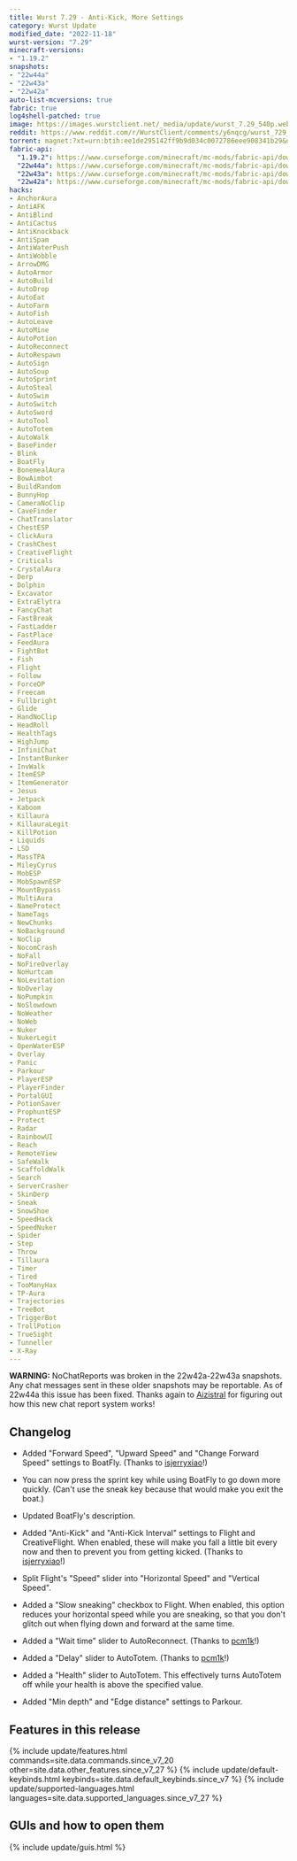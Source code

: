 ```yaml
---
title: Wurst 7.29 - Anti-Kick, More Settings
category: Wurst Update
modified_date: "2022-11-18"
wurst-version: "7.29"
minecraft-versions:
- "1.19.2"
snapshots:
- "22w44a"
- "22w43a"
- "22w42a"
auto-list-mcversions: true
fabric: true
log4shell-patched: true
image: https://images.wurstclient.net/_media/update/wurst_7.29_540p.webp
reddit: https://www.reddit.com/r/WurstClient/comments/y6nqcg/wurst_729_antikick_more_settings/
torrent: magnet:?xt=urn:btih:ee1de295142ff9b9d034c0072786eee908341b29&dn=Wurst%207.29&tr=udp%3a%2f%2ftracker.opentrackr.org%3a1337%2fannounce&tr=udp%3a%2f%2f9.rarbg.com%3a2810%2fannounce&tr=udp%3a%2f%2fopentracker.i2p.rocks%3a6969%2fannounce&tr=udp%3a%2f%2fopen.stealth.si%3a80%2fannounce&tr=https%3a%2f%2fopentracker.i2p.rocks%3a443%2fannounce&tr=udp%3a%2f%2ftracker.torrent.eu.org%3a451%2fannounce&tr=udp%3a%2f%2fvibe.sleepyinternetfun.xyz%3a1738%2fannounce&tr=udp%3a%2f%2ftracker1.bt.moack.co.kr%3a80%2fannounce&tr=udp%3a%2f%2ftracker.zerobytes.xyz%3a1337%2fannounce&tr=udp%3a%2f%2ftracker.tiny-vps.com%3a6969%2fannounce&tr=udp%3a%2f%2ftracker.theoks.net%3a6969%2fannounce&tr=udp%3a%2f%2ftracker.swateam.org.uk%3a2710%2fannounce&tr=udp%3a%2f%2ftracker.publictracker.xyz%3a6969%2fannounce&tr=udp%3a%2f%2ftracker.openbittorrent.com%3a6969%2fannounce&tr=udp%3a%2f%2ftracker.monitorit4.me%3a6969%2fannounce&tr=udp%3a%2f%2ftracker.moeking.me%3a6969%2fannounce&tr=udp%3a%2f%2ftracker.encrypted-data.xyz%3a1337%2fannounce&tr=udp%3a%2f%2ftracker.dler.org%3a6969%2fannounce&tr=udp%3a%2f%2ftracker.army%3a6969%2fannounce&tr=udp%3a%2f%2ftracker.altrosky.nl%3a6969%2fannounce
fabric-api:
  "1.19.2": https://www.curseforge.com/minecraft/mc-mods/fabric-api/download/4030862
  "22w44a": https://www.curseforge.com/minecraft/mc-mods/fabric-api/download/4065188
  "22w43a": https://www.curseforge.com/minecraft/mc-mods/fabric-api/download/4052607
  "22w42a": https://www.curseforge.com/minecraft/mc-mods/fabric-api/download/4041177
hacks:
- AnchorAura
- AntiAFK
- AntiBlind
- AntiCactus
- AntiKnockback
- AntiSpam
- AntiWaterPush
- AntiWobble
- ArrowDMG
- AutoArmor
- AutoBuild
- AutoDrop
- AutoEat
- AutoFarm
- AutoFish
- AutoLeave
- AutoMine
- AutoPotion
- AutoReconnect
- AutoRespawn
- AutoSign
- AutoSoup
- AutoSprint
- AutoSteal
- AutoSwim
- AutoSwitch
- AutoSword
- AutoTool
- AutoTotem
- AutoWalk
- BaseFinder
- Blink
- BoatFly
- BonemealAura
- BowAimbot
- BuildRandom
- BunnyHop
- CameraNoClip
- CaveFinder
- ChatTranslator
- ChestESP
- ClickAura
- CrashChest
- CreativeFlight
- Criticals
- CrystalAura
- Derp
- Dolphin
- Excavator
- ExtraElytra
- FancyChat
- FastBreak
- FastLadder
- FastPlace
- FeedAura
- FightBot
- Fish
- Flight
- Follow
- ForceOP
- Freecam
- Fullbright
- Glide
- HandNoClip
- HeadRoll
- HealthTags
- HighJump
- InfiniChat
- InstantBunker
- InvWalk
- ItemESP
- ItemGenerator
- Jesus
- Jetpack
- Kaboom
- Killaura
- KillauraLegit
- KillPotion
- Liquids
- LSD
- MassTPA
- MileyCyrus
- MobESP
- MobSpawnESP
- MountBypass
- MultiAura
- NameProtect
- NameTags
- NewChunks
- NoBackground
- NoClip
- NocomCrash
- NoFall
- NoFireOverlay
- NoHurtcam
- NoLevitation
- NoOverlay
- NoPumpkin
- NoSlowdown
- NoWeather
- NoWeb
- Nuker
- NukerLegit
- OpenWaterESP
- Overlay
- Panic
- Parkour
- PlayerESP
- PlayerFinder
- PortalGUI
- PotionSaver
- ProphuntESP
- Protect
- Radar
- RainbowUI
- Reach
- RemoteView
- SafeWalk
- ScaffoldWalk
- Search
- ServerCrasher
- SkinDerp
- Sneak
- SnowShoe
- SpeedHack
- SpeedNuker
- Spider
- Step
- Throw
- Tillaura
- Timer
- Tired
- TooManyHax
- TP-Aura
- Trajectories
- TreeBot
- TriggerBot
- TrollPotion
- TrueSight
- Tunneller
- X-Ray
---
```

**WARNING:** NoChatReports was broken in the 22w42a-22w43a snapshots. Any chat messages sent in these older snapshots may be reportable. As of 22w44a this issue has been fixed. Thanks again to <a href="https://github.com/Aizistral">Aizistral</a> for figuring out how this new chat report system works!

## Changelog

- Added "Forward Speed", "Upward Speed" and "Change Forward Speed" settings to BoatFly. (Thanks to <a href="https://github.com/isjerryxiao">isjerryxiao</a>!)

- You can now press the sprint key while using BoatFly to go down more quickly. (Can't use the sneak key because that would make you exit the boat.)

- Updated BoatFly's description.

- Added "Anti-Kick" and "Anti-Kick Interval" settings to Flight and CreativeFlight. When enabled, these will make you fall a little bit every now and then to prevent you from getting kicked. (Thanks to <a href="https://github.com/isjerryxiao">isjerryxiao</a>!)

- Split Flight's "Speed" slider into "Horizontal Speed" and "Vertical Speed".

- Added a "Slow sneaking" checkbox to Flight. When enabled, this option reduces your horizontal speed while you are sneaking, so that you don't glitch out when flying down and forward at the same time.

- Added a "Wait time" slider to AutoReconnect. (Thanks to <a href="https://github.com/pcm1k">pcm1k</a>!)

- Added a "Delay" slider to AutoTotem. (Thanks to <a href="https://github.com/pcm1k">pcm1k</a>!)

- Added a "Health" slider to AutoTotem. This effectively turns AutoTotem off while your health is above the specified value.

- Added "Min depth" and "Edge distance" settings to Parkour.

## Features in this release

{% include update/features.html commands=site.data.commands.since_v7_20 other=site.data.other_features.since_v7_27 %}
{% include update/default-keybinds.html keybinds=site.data.default_keybinds.since_v7 %}
{% include update/supported-languages.html languages=site.data.supported_languages.since_v7_27 %}

## GUIs and how to open them

{% include update/guis.html %}
